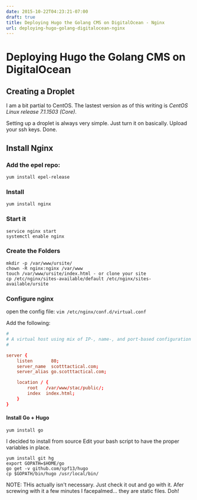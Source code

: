 ```yaml
---
date: 2015-10-22T04:23:21-07:00
draft: true
title: Deploying Hugo the Golang CMS on DigitalOcean - Nginx
url: deploying-hugo-golang-digitalocean-nginx
---
```


# Deploying Hugo the Golang CMS on DigitalOcean

## Creating a Droplet

I am a bit partial to CentOS. The lastest version as of this writing is _CentOS Linux release 7.1.1503 (Core)_. 

Setting up a droplet is always very simple. Just turn it on basically. Upload your ssh keys. Done. 

## Install Nginx

### Add the epel repo:

	yum install epel-release

### Install

	yum install nginx

### Start it 

	service nginx start 
	systemctl enable nginx

### Create the Folders

	mkdir -p /var/www/ursite/
	chown -R nginx:nginx /var/www
	touch /var/www/ursite/index.html - or clone your site 
	cp /etc/nginx/sites-available/default /etc/nginx/sites-available/ursite

### Configure nginx 

open the config file: `vim /etc/nginx/conf.d/virtual.conf`

Add the following: 

```conf
#
# A virtual host using mix of IP-, name-, and port-based configuration
#

server {
    listen       80;
    server_name  scotttactical.com;
    server_alias go.scotttactical.com;

    location / {
        root   /var/www/stac/public/;
        index  index.html;
    }
}
```

#### Install  Go + Hugo

	yum install go 


I decided to install from source 
Edit your bash script to have the proper variables in place. 

	yum install git hg 
	export GOPATH=$HOME/go
	go get -v github.com/spf13/hugo
	cp $GOPATH/bin/hugo /usr/local/bin/

NOTE: THis actually isn't necessary.  Just check it out and go with it. Afer screwing with it a few minutes I facepalmed... they are static files. Doh! 

